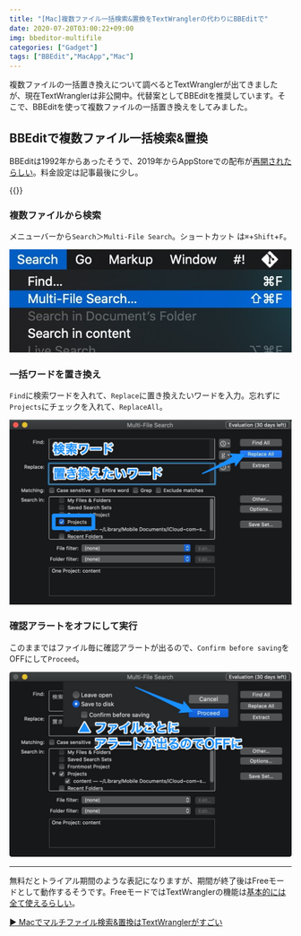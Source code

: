 ```yaml
---
title: "[Mac]複数ファイル一括検索&置換をTextWranglerの代わりにBBEditで"
date: 2020-07-20T03:00:22+09:00
img: bbeditor-multifile
categories: ["Gadget"]
tags: ["BBEdit","MacApp","Mac"]
---
```


複数ファイルの一括置き換えについて調べるとTextWranglerが出てきましたが、現在TextWranglerは非公開中。代替案としてBBEditを推奨しています。そこで、BBEditを使って複数ファイルの一括置き換えをしてみました。

## BBEditで複数ファイル一括検索&置換

BBEditは1992年からあったそうで、2019年からAppStoreでの配布が[再開されたらしい](https://twitter.com/pschiller/status/1113838263842693120?ref_src=twsrc%5Etfw%7Ctwcamp%5Etweetembed%7Ctwterm%5E1113838715133149186%7Ctwgr%5E&ref_url=https%3A%2F%2Fapplech2.com%2Farchives%2F20190405-bbedit-return-to-mac-app-store-since-2014.html)。料金設定は記事最後に少し。

{{<blogcard url="https://apps.apple.com/jp/app/bbedit/id404009241">}}

### 複数ファイルから検索

メニューバーから`Search`＞`Multi-File Search`。ショートカット は`⌘`+`Shift`+`F`。

![BBEditメニューバー：Search＞Multi-File Search...](../../../images/mac-bbeditor-multifile-1.jpg)

### 一括ワードを置き換え

`Find`に検索ワードを入れて、`Replace`に置き換えたいワードを入力。忘れずに`Projects`にチェックを入れて、`ReplaceAll`。

![](../../../images/mac-bbeditor-multifile-2.jpg)

### 確認アラートをオフにして実行

このままではファイル毎に確認アラートが出るので、`Confirm before saving`をOFFにして`Proceed`。

![](../../../images/mac-bbeditor-multifile-3.jpg)

***

無料だとトライアル期間のような表記になりますが、期間が終了後はFreeモードとして動作するそうです。FreeモードではTextWranglerの機能は[基本的には全て使えるらしい](https://www.barebones.com/products/textwrangler/)。

[▶︎ Macでマルチファイル検索&置換はTextWranglerがすごい](https://camcam.info/tips/4054)